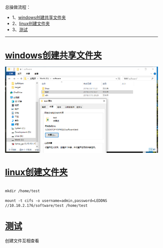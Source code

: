 总操做流程：
- 1、[windows创建共享文件夹](#Linux-01)
- 2、[linux创建文件夹](#Linux-02)
- 3、[测试](#Linux-03)

***

# <a name="Linux-01" href="#" >windows创建共享文件夹</a>

![](image/18-1.png)

# <a name="Linux-02" href="#" >linux创建文件夹</a>

```shell

mkdir /home/test

mount -t cifs -o username=admin,password=LEDDNS //10.10.2.176/software/test /home/test
```

# <a name="Linux-03" href="#" >测试</a>

创建文件互相查看


